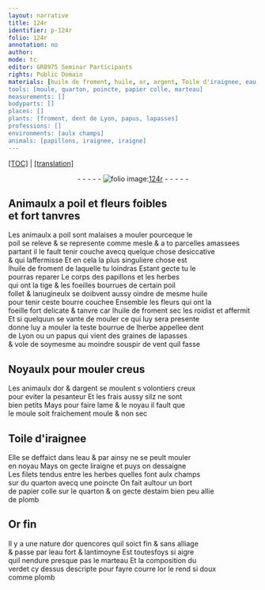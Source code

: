 ```yaml
---
layout: narrative
title: 124r
identifier: p-124r
folio: 124r
annotation: no
author:
mode: tc
editor: GR8975 Seminar Participants
rights: Public Domain
materials: [huile de froment, huile, or, argent, Toile d'iraignee, eau, quarton, papier colle, estaim, plomb, Or fin, eau fort, antimoyne, verdet]
tools: [moule, quarton, poincte, papier colle, marteau]
measurements: []
bodyparts: []
places: []
plants: [froment, dent de Lyon, papus, lapasses]
professions: []
environments: [aulx champs]
animals: [papillons, iraignee, iraigne]
---
```


<p><a href="{{ site.baseurl }}/diplomatic/">[TOC]</a> | <a href="{{ site.baseurl }}/texts/p-124r_tl/" target="_blank">[translation]</a></p><div class="folio" align="center">- - - - - <a href="http://gallica.bnf.fr/ark:/12148/btv1b10500001g/f253.item.r=" target="_blank"><img src="https://cu-mkp.github.io/2017-workshop-edition/assets/photo-icon.png" alt="folio image: " style="display:inline-block; margin-bottom:-3px;"/>124r</a> - - - - - </div>  
  

## Animaulx a poil et fleurs foibles<br/> et fort tanvres

 
Les animaulx a poil sont malaises a mouler pourceque le<br/> poil se releve & se represente co<span class="exp">mm</span>e mesle & a <span class="del">to</span> parcelles amassees<br/> partant il le fault tenir couche avecq quelque chose desiccative<br/> & qui laffermisse Et en cela la plus singuliere chose est<br/> l<span class="m">huile de <span class="pa">froment</span></span> de laquelle tu loindras Estant gecte tu le<br/> pourras reparer Le corps des <span class="al">papillons</span> et les herbes<br/> qui ont la tige & les foeilles bourrues de certain poil<br/> follet & lanugineulx se doibvent aussy oindre de mesme <span class="m">huile</span><br/> pour tenir ceste bourre couchee Ensemble les fleurs qui ont la<br/> foeille fort delicate & tanvre car l<span class="m">huile de <span class="pa">from<span class="exp">ent</span></span></span> sec les roidist et affermit<br/> Et si quelquun se vante de mouler ce qui luy sera p<span class="exp">rese</span>nte<br/> donne luy a mouler la teste bourrue de lherbe appellee <span class="pa">dent<br/> de Lyon</span> ou un <span class="pa">papus</span> qui vient des graines de <span class="pa">lapasses</span><br/> & vole de soymesme au moindre souspir de vent quil fasse
 
 
  

## Noyaulx pour mouler creus

 
Les animaulx d<span class="m">or</span> & d<span class="m">argent</span> se moulent <span class="del">s</span> volontiers creux<br/> pour eviter la pesanteur Et les frais aussy silz ne sont<br/> bien petits Mays pour faire lame & le noyau il fault que<br/> le <span class="tl">moule</span> soit fraichement moule & non sec
 
 
  

## <span class="m">Toile d'<span class="al">iraignee</span></span>

 
Elle se deffaict dans l<span class="m">eau</span> & par ainsy ne se peult mouler<br/> en noyau Mays on gecte l<span class="al">iraigne</span> et puys on dessaigne<br/> Les filets tendus entre les herbes quelles font <span class="env">aulx champs</span><br/> sur du <span class="tl"><span class="m">quarton</span></span> avecq une <span class="tl">poincte</span> On fait aultour un bort<br/> de <span class="tl"><span class="m">papier colle</span></span> sur le <span class="tl"><span class="m">quarton</span></span> & on gecte d<span class="m">estaim</span> bien peu allie<br/> de <span class="m">plomb</span>
 
 
  

## <span class="m">Or fin</span>

 
Il y a une nature d<span class="m">or</span> quencores quil soict fin & sans alliage<br/> & passe par l<span class="m">eau fort</span> & l<span class="m">antimoyne</span> Est toutesfoys si aigre<br/> quil nendure presque pas le <span class="tl">marteau</span> Et la composition du<br/> <span class="m">verdet</span> cy dessus descripte pour fayre courre l<span class="m">or</span> le rend si doux<br/> co<span class="exp">mm</span>e <span class="m">plomb</span>
 
